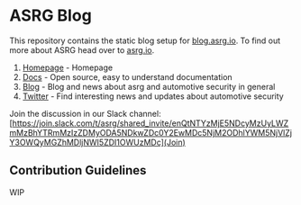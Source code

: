 # ASRG Blog

This repository contains the static blog setup for [blog.asrg.io](https://blog.asrg.io/). To find out more about ASRG head over to [asrg.io](https://asrg.io).

1. [Homepage](https://asrg.io) - Homepage
2. [Docs](https://docs.asrg.io) - Open source, easy to understand documentation
3. [Blog](https://blog.asrg.io) - Blog and news about asrg and automotive security in general
4. [Twitter](https://twitter.com/AutoSecResGroup/) - Find interesting news and updates about automotive security

Join the discussion in our Slack channel: [https://join.slack.com/t/asrg/shared_invite/enQtNTYzMjE5NDcyMzUyLWZmMzBhYTRmMzIzZDMyODA5NDkwZDc0Y2EwMDc5NjM2ODhlYWM5NjVlZjY3OWQyMGZhMDljNWI5ZDI1OWUzMDc](Join)

## Contribution Guidelines

WIP
